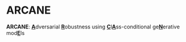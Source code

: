 # ARCANE
**ARCANE**: <ins>**A**</ins>dversarial <ins>**R**</ins>obustness using <ins>**C**</ins>l<ins>**A**</ins>ss-conditional ge<ins>**N**</ins>erative mod<ins>**E**</ins>ls
